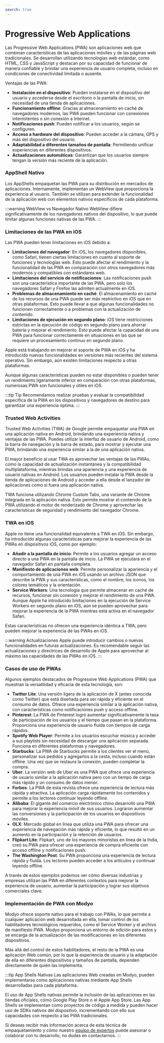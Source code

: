 ```yaml
---
search: true
---
```


# Progressive Web Applications

Las Progressive Web Applications (PWA) son aplicaciones web que combinan características de las aplicaciones móviles y de las páginas web tradicionales. Se desarrollan utilizando tecnologías web estándar, como HTML, CSS y JavaScript y destacan por su capacidad de funcionar de manera confiable y brindar una experiencia de usuario completa, incluso en condiciones de conectividad limitada o ausente.

Ventajas de las PWA:

- **Instalación en el dispositivo**: Pueden instalarse en el dispositivo del usuario y accederse desde el escritorio o la pantalla de inicio, sin necesidad de una tienda de aplicaciones.
- **Funcionamiento offline**: Gracias al almacenamiento en caché de navegadores modernos, las PWA pueden funcionar con conexiones intermitentes o sin conexión a Internet.
- **Notificaciones push**: Pueden notificar a los usuarios, según se configuren.
- **Acceso a hardware del dispositivo**: Pueden acceder a la cámara, GPS y más del dispositivo del usuario.
- **Adaptabilidad a diferentes tamaños de pantalla**: Permitiendo unificar experiencias en diferentes dispositivos.
- **Actualizaciones automáticas**: Garantizan que los usuarios siempre tengan la versión más reciente de la aplicación.


### AppShell Nativo

Los AppShells empaquetan las PWA para su distribución en mercados de aplicaciones. Internamente, implementan un WebView que proporciona la experiencia al usuario. También se utilizan para extender la funcionalidad de la aplicación web con elementos nativos específicos de cada plataforma.

:::warning WebView vs Navegador Nativo
WebView difiere significativamente de los navegadores nativos del dispositivo, lo que puede limitar algunas funciones nativas de las PWA.
:::

### Limitaciones de las PWA en iOS

Las PWA pueden tener limitaciones en iOS debido a:

- **Limitaciones del navegador**: En iOS, los navegadores disponibles, como Safari, tienen ciertas limitaciones en cuanto al soporte de funciones y tecnologías web. Esto puede afectar el rendimiento y la funcionalidad de las PWA en comparación con otros navegadores más modernos y compatibles con estándares web.
- **Limitaciones del servicio de notificaciones**: Las notificaciones push son una característica importante de las PWA, pero solo los navegadores Safari y Firefox las admiten actualmente en iOS.
- **Problemas de almacenamiento en caché**: El almacenamiento en caché de los recursos de una PWA puede ser más restrictivo en iOS que en otras plataformas. Esto puede llevar a que algunas funcionalidades no funcionen correctamente o a problemas con la actualización de contenido.
- **Limitaciones de ejecución en segundo plano**: iOS tiene restricciones estrictas en la ejecución de código en segundo plano para ahorrar batería y mejorar el rendimiento. Esto puede afectar la capacidad de una PWA para funcionar correctamente en situaciones en las que se requiere un procesamiento continuo en segundo plano.

Apple está trabajando en mejorar el soporte de PWA en iOS y ha introducido nuevas funcionalidades en versiones más recientes del sistema operativo. Sin embargo, aún existen limitaciones respecto a otras plataformas.

Aunque algunas características pueden no estar disponibles o pueden tener un rendimiento ligeramente inferior en comparación con otras plataformas, numerosas PWA son funcionales y útiles en iOS.

:::tip Tip
Recomendamos realizar pruebas y evaluar la compatibilidad específica de la PWA en los dispositivos y navegadores de destino para garantizar una experiencia óptima.
:::


### Trusted Web Activities

Trusted Web Activities (TWA) de Google permite empaquetar una PWA en una aplicación nativa en Android, brindando una experiencia nativa y ventajas de las PWA. Puedes utilizar la interfaz de usuario de Android, como la barra de navegación y la barra de estado, para mostrar y ejecutar una PWA, brindando una experiencia similar a la de una aplicación nativa.

El mayor beneficio al usar TWA es aprovechar las ventajas de las PWAs, como la capacidad de actualización instantánea y la compatibilidad multiplataforma, mientras brindas una apariencia y una experiencia de usuario nativas en Android. Los usuarios pueden instalar la PWA desde la tienda de aplicaciones de Android y acceder a ella desde el lanzador de aplicaciones como si fuera una aplicación nativa.

TWA funciona utilizando Chrome Custom Tabs, una variante de Chrome integrada en la aplicación nativa. Esto permite mostrar el contenido de la PWA utilizando el motor de renderizado de Chrome y aprovechar las características de seguridad y rendimiento del navegador Chrome.


### TWA en iOS

Apple no tiene una funcionalidad equivalente a TWA en iOS. Sin embargo, ha introducido algunas características para mejorar la experiencia de las PWAs en dispositivos iOS, como por ejemplo:

- **Añadir a la pantalla de inicio**: Permite a los usuarios agregar un acceso directo a una PWA en la pantalla de inicio. La PWA se ejecutará en el navegador Safari en pantalla completa.
- **Manifiesto de aplicaciones web**: Permite personalizar la apariencia y el comportamiento de una PWA en iOS usando un archivo JSON que describe la PWA y sus características, como el nombre, los iconos, los colores temáticos y la orientación.
- **Service Workers**: Una tecnología que permite almacenar en caché de recursos, funcionar sin conexión y mejorar el rendimiento de una PWA. Aunque Apple ha introducido limitaciones en la ejecución de Service Workers en segundo plano en iOS, aún se pueden aprovechar para mejorar la experiencia de la PWA mientras está activa en el navegador Safari.

Estas características no ofrecen una experiencia idéntica a TWA, pero pueden mejorar la experiencia de las PWAs en iOS.

:::warning Actualizaciones
Apple puede introducir cambios o nuevas funcionalidades en futuras actualizaciones. Es recomendable seguir las actualizaciones y directrices de desarrollo de Apple para aprovechar al máximo las capacidades de las PWAs en iOS.
:::


### Casos de uso de PWAs

Algunos ejemplos destacados de Progressive Web Applications (PWA) que muestran la versatilidad y eficacia de esta tecnología, son:

- **Twitter Lite**: Una versión ligera de la aplicación de X (antes conocida como Twitter) que está diseñada para ser rápida y eficiente en el consumo de datos. Ofrece una experiencia similar a la aplicación nativa, con características como notificaciones push y acceso offline.
- **Pinterest**: La PWA de Pinterest logró aumentar significativamente la tasa de participación de los usuarios y el tiempo que pasan en la plataforma. Proporciona una experiencia de usuario fluida con tiempos de carga rápidos.
- **Spotify Web Player**: Permite a los usuarios escuchar música y acceder a sus playlists sin necesidad de descargar una aplicación separada. Funciona en diferentes plataformas y navegadores.
- **Starbucks**: La PWA de Starbucks permite a los clientes ver el menú, personalizar sus pedidos y agregarlos a la cesta, incluso cuando están offline. Una vez que se restaura la conexión, pueden completar la compra.
- **Uber**: La versión web de Uber es una PWA que ofrece una experiencia de usuario similar a la aplicación nativa pero con un tiempo de carga más rápido y un consumo de datos menor.
- **Forbes**: La PWA de esta revista ofrece una experiencia de lectura más rápida y atractiva. La aplicación carga rápidamente los contenidos y permite a los lectores continuar leyendo offline.
- **Alibaba**: El gigante del comercio electrónico chino desarrolló una PWA para mejorar la experiencia móvil de sus usuarios. Lograron aumentar las conversiones y la participación de los usuarios en dispositivos móviles.
- **OLX**: Mercado global en línea que utiliza una PWA para ofrecer una experiencia de navegación más rápida y eficiente, lo que resultó en un aumento en la participación y la retención de usuarios.
- **Flipkart Lite**: Flipkart, uno de los mayores minoristas en línea de la India, creó su PWA para ofrecer una experiencia de compra eficiente con acceso offline y notificaciones push.
- **The Washington Post**: Su PWA proporciona una experiencia de lectura rápida y fluida. Los lectores pueden acceder a los artículos y continuar leyendo offline.

A través de estos ejemplos podemos ver cómo diversas industrias y empresas utilizan las PWA en diferentes contextos para mejorar la experiencia de usuario, aumentar la participación y lograr sus objetivos comerciales clave.


### Implementación de PWA con Modyo

Modyo ofrece soporte nativo para el trabajo con PWAs, lo que permite a cualquier aplicación web desarrollada en ella, tomar control de los habilitadores tecnológicos requeridos, como el Service Worker y el archivo de manifiesto PWA. Modyo proporciona un entorno de edición para estos y se encarga de la actualización de las modificaciones en los diferentes dispositivos.

Más allá del control de estos habilitadores, el resto de la PWA es una aplicación Web común, por lo que la experiencia de usuario y la adaptación de ella en diferentes dispositivos y tamaños de pantalla, dependen directamente de quién las implementa.

:::tip App Shells Nativas
Las aplicaciones Web creadas en Modyo, pueden implementarse como aplicaciones nativas mediante App Shells desarrolladas para cada plataforma.

El uso de App Shells nativas permite la inclusión de las aplicaciones en las tiendas oficiales, cómo Google Play Store o el Apple App Store. Las App Shells se implementan como proyectos de código a medida y pueden hacer uso de SDKs nativos del dispositivo, incrementando con ello sus capacidades con respecto a las PWA tradicionales.

Si deseas recibir más información acerca de esta técnica de empaquetamiento y cómo nuestro [equipo de expertos](https://modyo.com/services) puede asesorar o colaborar con tu desarrollo, no dudes en contactarnos.
:::
